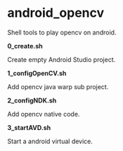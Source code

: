 # android_opencv
Shell tools to play opencv on android.

**0_create.sh**

Create empty Android Studio project.

**1_configOpenCV.sh**

Add opencv java warp sub project.

**2_configNDK.sh**

Add opencv native code.

**3_startAVD.sh**

Start a android virtual device.
